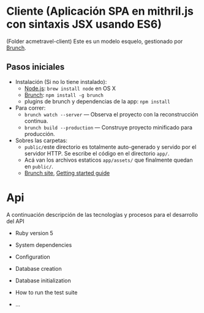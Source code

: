 # Cliente  (Aplicación SPA en mithril.js con sintaxis JSX usando ES6)
(Folder acmetravel-client)
Este es un modelo esquelo, gestionado por [Brunch](http://brunch.io).

## Pasos iniciales

* Instalación (Si no lo tiene instalado):
    * [Node.js](http://nodejs.org): `brew install node` en OS X
    * [Brunch](http://brunch.io): `npm install -g brunch`
    * plugins de brunch y dependencias de la app: `npm install`
* Para correr:
    * `brunch watch --server` — Observa el proyecto con la reconstrucción continua.
    * `brunch build --production` — Construye proyecto minificado para producción.
* Sobres las carpetas:
    * `public/`este directorio es totalmente auto-generado y servido por el servidor HTTP.  Se escribe el código en el directorio `app/`.
    * Acá van los archivos estaticos `app/assets/` que finalmente quedan en `public/`.
    * [Brunch site](http://brunch.io), [Getting started guide](https://github.com/brunch/brunch-guide#readme)



# Api 

A continuación descripción de las tecnologías y procesos para el desarrollo del API

* Ruby version
   5
* System dependencies

* Configuration

* Database creation
   
* Database initialization

* How to run the test suite

* ...
